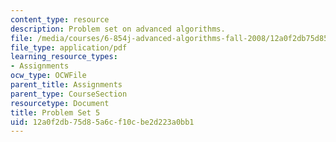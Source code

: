 ```yaml
---
content_type: resource
description: Problem set on advanced algorithms.
file: /media/courses/6-854j-advanced-algorithms-fall-2008/12a0f2db75d85a6cf10cbe2d223a0bb1_ps5.pdf
file_type: application/pdf
learning_resource_types:
- Assignments
ocw_type: OCWFile
parent_title: Assignments
parent_type: CourseSection
resourcetype: Document
title: Problem Set 5
uid: 12a0f2db-75d8-5a6c-f10c-be2d223a0bb1
---
```

